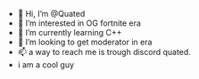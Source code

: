 - 👋 Hi, I’m @Quated
- 👀 I’m interested in OG fortnite era
- 🌱 I’m currently learning C++
- 💞️ I’m looking to get moderator in era
- 📫 a way to reach me is trough discord quated.
- i am a cool guy

<!---
Quated/Quated is a ✨ special ✨ repository because its `README.md` (this file) appears on your GitHub profile.
You can click the Preview link to take a look at your changes.
--->
